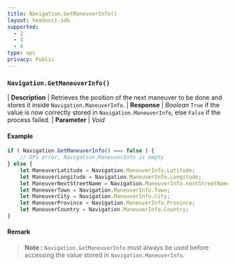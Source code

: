 ```yaml
---
title: Navigation.GetManeuverInfo()
layout: headunit-sdk
supported:
  - 2
  - 3
  - 4
type: api
privacy: Public
---
```


### `Navigation.GetManeuverInfo()`

| **Description** | Retrieves the position of the next maneuver to be done and stores it inside `Navigation.ManeuverInfo`.
| **Response** | *Boolean*  `True` if the value is now correctly stored in `Navigation.ManeuverInfo`, else `False` if the process failed.
| **Parameter**   | *Void*

#### Example

```javascript
if ( Navigation.GetManeuverInfo() === false ) {
	// GPS error, Navigation.ManeuverInfo is empty
} else {
	let ManeuverLatitude = Navigation.ManeuverInfo.Latitude;
	let ManeuverLongitude = Navigation.ManeuverInfo.Longitude;
	let ManeuverNextStreetName = Navigation.ManeuverInfo.nextStreetName;
	let ManeuverTown = Navigation.ManeuverInfo.Town;
	let ManeuverCity = Navigation.ManeuverInfo.City;
	let ManeuverProvince = Navigation.ManeuverInfo.Province;
	let ManeuverCountry = Navigation.ManeuverInfo.Country;
}
```

#### Remark

>**Note :** `Navigation.GetManeuverInfo` must always be used before accessing the value stored in `Navigation.ManeuverInfo`.